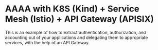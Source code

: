 # AAAA with K8S (Kind) + Service Mesh (Istio) + API Gateway (APISIX)

This is an example of how to extract authentication, authorization, and accounting
out of your applications and delegating them to appropriate services, with the
help of an API Gateway.
